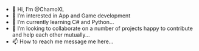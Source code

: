 - 👋 Hi, I’m @ChamoXL
- 👀 I’m interested in App and Game development 
- 🌱 I’m currently learning C# and Python...
- 💞️ I’m looking to collaborate on a number of projects happy to contribute and help each other mutually...
- 📫 How to reach me message me here...

<!---
ChamoXL/ChamoXL is a ✨ special ✨ repository because its `README.md` (this file) appears on your GitHub profile.
You can click the Preview link to take a look at your changes.
--->

